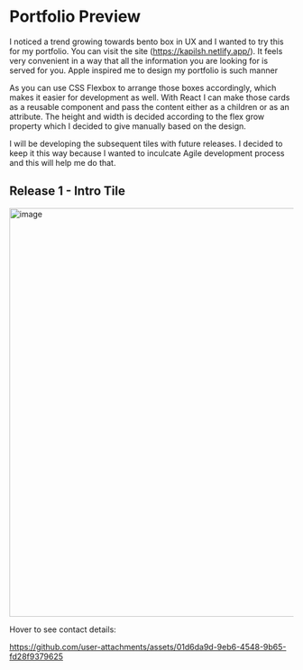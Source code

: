# Portfolio Preview

I noticed a trend growing towards bento box in UX and I wanted to try this for my portfolio. You can visit the site (https://kapilsh.netlify.app/). It feels very convenient in a way that all the information you are looking for is served for you. Apple inspired me to design my portfolio is such manner

As you can use CSS Flexbox to arrange those boxes accordingly, which makes it easier for development as well. With React I can make those cards as a reusable component and pass the content either as a children or as an attribute. The height and width is decided according to the flex grow property which I decided to give manually based on the design.

I will be developing the subsequent tiles with future releases. I decided to keep it this way because I wanted to inculcate Agile development process and this will help me do that. 

## Release 1 - Intro Tile

<img width="725" alt="image" src="https://github.com/user-attachments/assets/c52ee0fe-998d-42ce-8a4a-59604af03e78">

Hover to see contact details:

https://github.com/user-attachments/assets/01d6da9d-9eb6-4548-9b65-fd28f9379625

